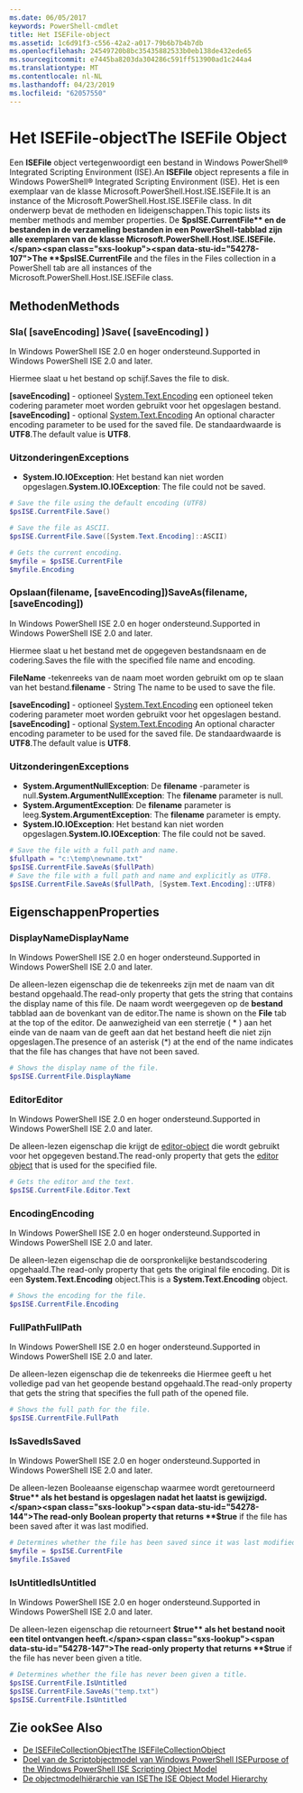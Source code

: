 ```yaml
---
ms.date: 06/05/2017
keywords: PowerShell-cmdlet
title: Het ISEFile-object
ms.assetid: 1c6d91f3-c556-42a2-a017-79b6b7b4b7db
ms.openlocfilehash: 24549720b8bc35435882533b0eb138de432ede65
ms.sourcegitcommit: e7445ba8203da304286c591ff513900ad1c244a4
ms.translationtype: MT
ms.contentlocale: nl-NL
ms.lasthandoff: 04/23/2019
ms.locfileid: "62057550"
---
```

# <a name="the-isefile-object"></a><span data-ttu-id="54278-103">Het ISEFile-object</span><span class="sxs-lookup"><span data-stu-id="54278-103">The ISEFile Object</span></span>

<span data-ttu-id="54278-104">Een **ISEFile** object vertegenwoordigt een bestand in Windows PowerShell® Integrated Scripting Environment (ISE).</span><span class="sxs-lookup"><span data-stu-id="54278-104">An **ISEFile** object represents a file in Windows PowerShell® Integrated Scripting Environment (ISE).</span></span> <span data-ttu-id="54278-105">Het is een exemplaar van de klasse Microsoft.PowerShell.Host.ISE.ISEFile.</span><span class="sxs-lookup"><span data-stu-id="54278-105">It is an instance of the Microsoft.PowerShell.Host.ISE.ISEFile class.</span></span> <span data-ttu-id="54278-106">In dit onderwerp bevat de methoden en lideigenschappen.</span><span class="sxs-lookup"><span data-stu-id="54278-106">This topic lists its member methods and member properties.</span></span> <span data-ttu-id="54278-107">De **$psISE.CurrentFile** en de bestanden in de verzameling bestanden in een PowerShell-tabblad zijn alle exemplaren van de klasse Microsoft.PowerShell.Host.ISE.ISEFile.</span><span class="sxs-lookup"><span data-stu-id="54278-107">The **$psISE.CurrentFile** and the files in the Files collection in a PowerShell tab are all instances of the Microsoft.PowerShell.Host.ISE.ISEFile class.</span></span>

## <a name="methods"></a><span data-ttu-id="54278-108">Methoden</span><span class="sxs-lookup"><span data-stu-id="54278-108">Methods</span></span>

### <a name="save-saveencoding-"></a><span data-ttu-id="54278-109">Sla\( \[saveEncoding\] \)</span><span class="sxs-lookup"><span data-stu-id="54278-109">Save\( \[saveEncoding\] \)</span></span>

<span data-ttu-id="54278-110">In Windows PowerShell ISE 2.0 en hoger ondersteund.</span><span class="sxs-lookup"><span data-stu-id="54278-110">Supported in Windows PowerShell ISE 2.0 and later.</span></span>

<span data-ttu-id="54278-111">Hiermee slaat u het bestand op schijf.</span><span class="sxs-lookup"><span data-stu-id="54278-111">Saves the file to disk.</span></span>

<span data-ttu-id="54278-112">**\[saveEncoding\]**  - optioneel [System.Text.Encoding](https://msdn.microsoft.com/library/system.text.encoding.aspx) een optioneel teken codering parameter moet worden gebruikt voor het opgeslagen bestand.</span><span class="sxs-lookup"><span data-stu-id="54278-112">**\[saveEncoding\]** - optional [System.Text.Encoding](https://msdn.microsoft.com/library/system.text.encoding.aspx) An optional character encoding parameter to be used for the saved file.</span></span> <span data-ttu-id="54278-113">De standaardwaarde is **UTF8**.</span><span class="sxs-lookup"><span data-stu-id="54278-113">The default value is **UTF8**.</span></span>

### <a name="exceptions"></a><span data-ttu-id="54278-114">Uitzonderingen</span><span class="sxs-lookup"><span data-stu-id="54278-114">Exceptions</span></span>

- <span data-ttu-id="54278-115">**System.IO.IOException**: Het bestand kan niet worden opgeslagen.</span><span class="sxs-lookup"><span data-stu-id="54278-115">**System.IO.IOException**: The file could not be saved.</span></span>

```powershell
# Save the file using the default encoding (UTF8)
$psISE.CurrentFile.Save()

# Save the file as ASCII.
$psISE.CurrentFile.Save([System.Text.Encoding]::ASCII)

# Gets the current encoding.
$myfile = $psISE.CurrentFile
$myfile.Encoding
```

### <a name="saveasfilename-saveencoding"></a><span data-ttu-id="54278-116">Opslaan\(filename, \[saveEncoding\]\)</span><span class="sxs-lookup"><span data-stu-id="54278-116">SaveAs\(filename, \[saveEncoding\]\)</span></span>

<span data-ttu-id="54278-117">In Windows PowerShell ISE 2.0 en hoger ondersteund.</span><span class="sxs-lookup"><span data-stu-id="54278-117">Supported in Windows PowerShell ISE 2.0 and later.</span></span>

<span data-ttu-id="54278-118">Hiermee slaat u het bestand met de opgegeven bestandsnaam en de codering.</span><span class="sxs-lookup"><span data-stu-id="54278-118">Saves the file with the specified file name and encoding.</span></span>

<span data-ttu-id="54278-119">**FileName** -tekenreeks van de naam moet worden gebruikt om op te slaan van het bestand.</span><span class="sxs-lookup"><span data-stu-id="54278-119">**filename** - String The name to be used to save the file.</span></span>

<span data-ttu-id="54278-120">**\[saveEncoding\]**  - optioneel [System.Text.Encoding](https://msdn.microsoft.com/library/system.text.encoding.aspx) een optioneel teken codering parameter moet worden gebruikt voor het opgeslagen bestand.</span><span class="sxs-lookup"><span data-stu-id="54278-120">**\[saveEncoding\]** - optional [System.Text.Encoding](https://msdn.microsoft.com/library/system.text.encoding.aspx) An optional character encoding parameter to be used for the saved file.</span></span> <span data-ttu-id="54278-121">De standaardwaarde is **UTF8**.</span><span class="sxs-lookup"><span data-stu-id="54278-121">The default value is **UTF8**.</span></span>

### <a name="exceptions"></a><span data-ttu-id="54278-122">Uitzonderingen</span><span class="sxs-lookup"><span data-stu-id="54278-122">Exceptions</span></span>

- <span data-ttu-id="54278-123">**System.ArgumentNullException**: De **filename** -parameter is null.</span><span class="sxs-lookup"><span data-stu-id="54278-123">**System.ArgumentNullException**: The **filename** parameter is null.</span></span>
- <span data-ttu-id="54278-124">**System.ArgumentException**: De **filename** parameter is leeg.</span><span class="sxs-lookup"><span data-stu-id="54278-124">**System.ArgumentException**: The **filename** parameter is empty.</span></span>
- <span data-ttu-id="54278-125">**System.IO.IOException**: Het bestand kan niet worden opgeslagen.</span><span class="sxs-lookup"><span data-stu-id="54278-125">**System.IO.IOException**: The file could not be saved.</span></span>

```powershell
# Save the file with a full path and name.
$fullpath = "c:\temp\newname.txt"
$psISE.CurrentFile.SaveAs($fullPath)
# Save the file with a full path and name and explicitly as UTF8.
$psISE.CurrentFile.SaveAs($fullPath, [System.Text.Encoding]::UTF8)
```

## <a name="properties"></a><span data-ttu-id="54278-126">Eigenschappen</span><span class="sxs-lookup"><span data-stu-id="54278-126">Properties</span></span>

### <a name="displayname"></a><span data-ttu-id="54278-127">DisplayName</span><span class="sxs-lookup"><span data-stu-id="54278-127">DisplayName</span></span>

<span data-ttu-id="54278-128">In Windows PowerShell ISE 2.0 en hoger ondersteund.</span><span class="sxs-lookup"><span data-stu-id="54278-128">Supported in Windows PowerShell ISE 2.0 and later.</span></span>

<span data-ttu-id="54278-129">De alleen-lezen eigenschap die de tekenreeks zijn met de naam van dit bestand opgehaald.</span><span class="sxs-lookup"><span data-stu-id="54278-129">The read-only property that gets the string that contains the display name of this file.</span></span> <span data-ttu-id="54278-130">De naam wordt weergegeven op de **bestand** tabblad aan de bovenkant van de editor.</span><span class="sxs-lookup"><span data-stu-id="54278-130">The name is shown on the **File** tab at the top of the editor.</span></span> <span data-ttu-id="54278-131">De aanwezigheid van een sterretje \( \* \) aan het einde van de naam van de geeft aan dat het bestand heeft die niet zijn opgeslagen.</span><span class="sxs-lookup"><span data-stu-id="54278-131">The presence of an asterisk \(\*\) at the end of the name indicates that the file has changes that have not been saved.</span></span>

```powershell
# Shows the display name of the file.
$psISE.CurrentFile.DisplayName
```

### <a name="editor"></a><span data-ttu-id="54278-132">Editor</span><span class="sxs-lookup"><span data-stu-id="54278-132">Editor</span></span>

<span data-ttu-id="54278-133">In Windows PowerShell ISE 2.0 en hoger ondersteund.</span><span class="sxs-lookup"><span data-stu-id="54278-133">Supported in Windows PowerShell ISE 2.0 and later.</span></span>

<span data-ttu-id="54278-134">De alleen-lezen eigenschap die krijgt de [editor-object](The-ISEEditor-Object.md) die wordt gebruikt voor het opgegeven bestand.</span><span class="sxs-lookup"><span data-stu-id="54278-134">The read-only property that gets the [editor object](The-ISEEditor-Object.md) that is used for the specified file.</span></span>

```powershell
# Gets the editor and the text.
$psISE.CurrentFile.Editor.Text
```

### <a name="encoding"></a><span data-ttu-id="54278-135">Encoding</span><span class="sxs-lookup"><span data-stu-id="54278-135">Encoding</span></span>

<span data-ttu-id="54278-136">In Windows PowerShell ISE 2.0 en hoger ondersteund.</span><span class="sxs-lookup"><span data-stu-id="54278-136">Supported in Windows PowerShell ISE 2.0 and later.</span></span>

<span data-ttu-id="54278-137">De alleen-lezen eigenschap die de oorspronkelijke bestandscodering opgehaald.</span><span class="sxs-lookup"><span data-stu-id="54278-137">The read-only property that gets the original file encoding.</span></span> <span data-ttu-id="54278-138">Dit is een **System.Text.Encoding** object.</span><span class="sxs-lookup"><span data-stu-id="54278-138">This is a **System.Text.Encoding** object.</span></span>

```powershell
# Shows the encoding for the file.
$psISE.CurrentFile.Encoding
```

### <a name="fullpath"></a><span data-ttu-id="54278-139">FullPath</span><span class="sxs-lookup"><span data-stu-id="54278-139">FullPath</span></span>

<span data-ttu-id="54278-140">In Windows PowerShell ISE 2.0 en hoger ondersteund.</span><span class="sxs-lookup"><span data-stu-id="54278-140">Supported in Windows PowerShell ISE 2.0 and later.</span></span>

<span data-ttu-id="54278-141">De alleen-lezen eigenschap die de tekenreeks die Hiermee geeft u het volledige pad van het geopende bestand opgehaald.</span><span class="sxs-lookup"><span data-stu-id="54278-141">The read-only property that gets the string that specifies the full path of the opened file.</span></span>

```powershell
# Shows the full path for the file.
$psISE.CurrentFile.FullPath
```

### <a name="issaved"></a><span data-ttu-id="54278-142">IsSaved</span><span class="sxs-lookup"><span data-stu-id="54278-142">IsSaved</span></span>

<span data-ttu-id="54278-143">In Windows PowerShell ISE 2.0 en hoger ondersteund.</span><span class="sxs-lookup"><span data-stu-id="54278-143">Supported in Windows PowerShell ISE 2.0 and later.</span></span>

<span data-ttu-id="54278-144">De alleen-lezen Booleaanse eigenschap waarmee wordt geretourneerd **$true** als het bestand is opgeslagen nadat het laatst is gewijzigd.</span><span class="sxs-lookup"><span data-stu-id="54278-144">The read-only Boolean property that returns **$true** if the file has been saved after it was last modified.</span></span>

```powershell
# Determines whether the file has been saved since it was last modified.
$myfile = $psISE.CurrentFile
$myfile.IsSaved
```

### <a name="isuntitled"></a><span data-ttu-id="54278-145">IsUntitled</span><span class="sxs-lookup"><span data-stu-id="54278-145">IsUntitled</span></span>

<span data-ttu-id="54278-146">In Windows PowerShell ISE 2.0 en hoger ondersteund.</span><span class="sxs-lookup"><span data-stu-id="54278-146">Supported in Windows PowerShell ISE 2.0 and later.</span></span>

<span data-ttu-id="54278-147">De alleen-lezen eigenschap die retourneert **$true** als het bestand nooit een titel ontvangen heeft.</span><span class="sxs-lookup"><span data-stu-id="54278-147">The read-only property that returns **$true** if the file has never been given a title.</span></span>

```powershell
# Determines whether the file has never been given a title.
$psISE.CurrentFile.IsUntitled
$psISE.CurrentFile.SaveAs("temp.txt")
$psISE.CurrentFile.IsUntitled
```

## <a name="see-also"></a><span data-ttu-id="54278-148">Zie ook</span><span class="sxs-lookup"><span data-stu-id="54278-148">See Also</span></span>

- [<span data-ttu-id="54278-149">De ISEFileCollectionObject</span><span class="sxs-lookup"><span data-stu-id="54278-149">The ISEFileCollectionObject</span></span>](The-ISEFileCollection-Object.md)
- [<span data-ttu-id="54278-150">Doel van de Scriptobjectmodel van Windows PowerShell ISE</span><span class="sxs-lookup"><span data-stu-id="54278-150">Purpose of the Windows PowerShell ISE Scripting Object Model</span></span>](Purpose-of-the-Windows-PowerShell-ISE-Scripting-Object-Model.md)
- [<span data-ttu-id="54278-151">De objectmodelhiërarchie van ISE</span><span class="sxs-lookup"><span data-stu-id="54278-151">The ISE Object Model Hierarchy</span></span>](The-ISE-Object-Model-Hierarchy.md)